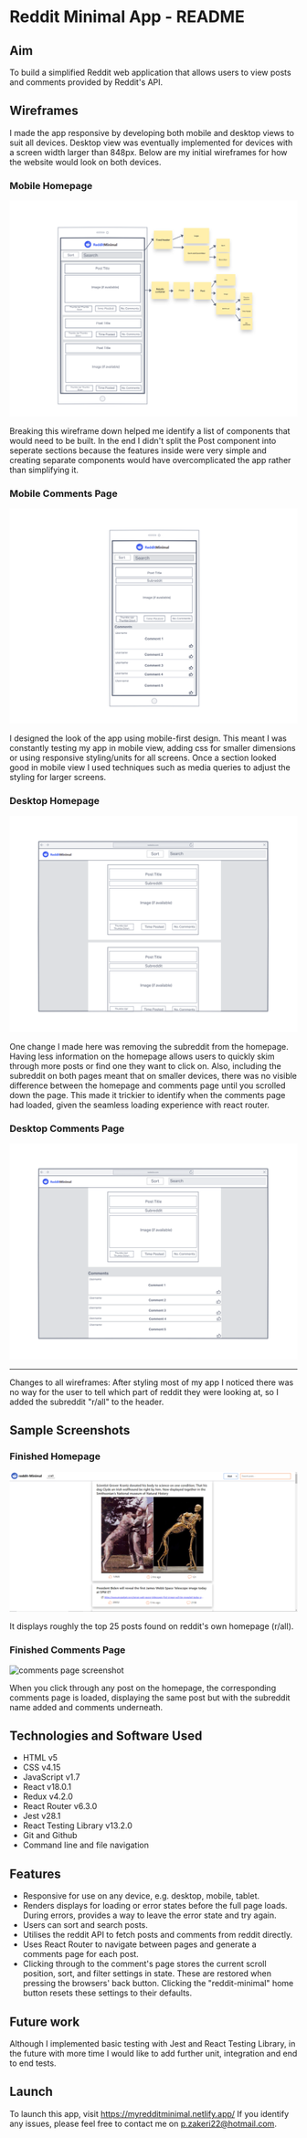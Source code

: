 # Reddit Minimal App - README 

## Aim

To build a simplified Reddit web application that allows users to view posts and comments provided by Reddit's API.

## Wireframes

I made the app responsive by developing both mobile and desktop views to suit all devices. Desktop view was eventually implemented for devices with a screen width larger than 848px. Below are my initial wireframes for how the website would look on both devices. 

### Mobile Homepage

![mobile homepage wireframe](https://github.com/pzakeri22/redditapp/blob/main/public/imageBank/Wireframes/Reddit-mobile-home.png?raw=true)

Breaking this wireframe down helped me identify a list of components that would need to be built. In the end I didn't split the Post component into seperate sections because the features inside were very simple and creating separate components would have overcomplicated the app rather than simplifying it.

### Mobile Comments Page

![mobile comments page wireframe](https://github.com/pzakeri22/redditapp/blob/main/public/imageBank/Wireframes/Reddit-mobile-route.png?raw=true)

I designed the look of the app using mobile-first design. This meant I was constantly testing my app in mobile view, adding css for smaller dimensions or using responsive styling/units for all screens. Once a section looked good in mobile view I used techniques such as media queries to adjust the styling for larger screens.

### Desktop Homepage

![desktop homepage page wireframe](https://github.com/pzakeri22/redditapp/blob/main/public/imageBank/Wireframes/Reddit-desktop-home.png?raw=true)

One change I made here was removing the subreddit from the homepage. Having less information on the homepage allows users to quickly skim through more posts or find one they want to click on. Also, including the subreddit on both pages meant that on smaller devices, there was no visible difference between the homepage and comments page until you scrolled down the page. This made it trickier to identify when the comments page had loaded, given the seamless loading experience with react router.

### Desktop Comments Page

![desktop comments page wireframe](https://github.com/pzakeri22/redditapp/blob/main/public/imageBank/Wireframes/Reddit-desktop-route.png?raw=true)

---
Changes to all wireframes: After styling most of my app I noticed there was no way for the user to tell which part of reddit they were looking at, so I added the subreddit "r/all" to the header. 

## Sample Screenshots

### Finished Homepage
![mobile homepage screenshot](https://github.com/pzakeri22/redditapp/blob/main/public/imageBank/illustrations/homepage-screenshot.png?raw=true)

It displays roughly the top 25 posts found on reddit's own homepage (r/all).

### Finished Comments Page

![comments page screenshot](https://github.com/pzakeri22/redditapp/blob/main/public/imageBank/illustrations/comments-screenshot.png.png?raw=true)

When you click through any post on the homepage, the corresponding comments page is loaded, displaying the same post but with the subreddit name added and comments underneath.

## Technologies and Software Used

- HTML v5
- CSS v4.15
- JavaScript v1.7
- React v18.0.1
- Redux v4.2.0
- React Router v6.3.0
- Jest v28.1
- React Testing Library v13.2.0
- Git and Github
- Command line and file navigation

## Features

- Responsive for use on any device, e.g. desktop, mobile, tablet.
- Renders displays for loading or error states before the full page loads. During errors, provides a way to leave the error state and try again.
- Users can sort and search posts.
- Utilises the reddit API to fetch posts and comments from reddit directly.
- Uses React Router to navigate between pages and generate a comments page for each post.
- Clicking through to the comment's page stores the current scroll position, sort, and filter settings in state. These are restored when pressing the browsers' back button.    Clicking the "reddit-minimal" home button resets these settings to their defaults.

## Future work

Although I implemented basic testing with Jest and React Testing Library, in the future with more time I would like to add further unit, integration and end to end tests.

## Launch

To launch this app, visit https://myredditminimal.netlify.app/
If you identify any issues, please feel free to contact me on p.zakeri22@hotmail.com.